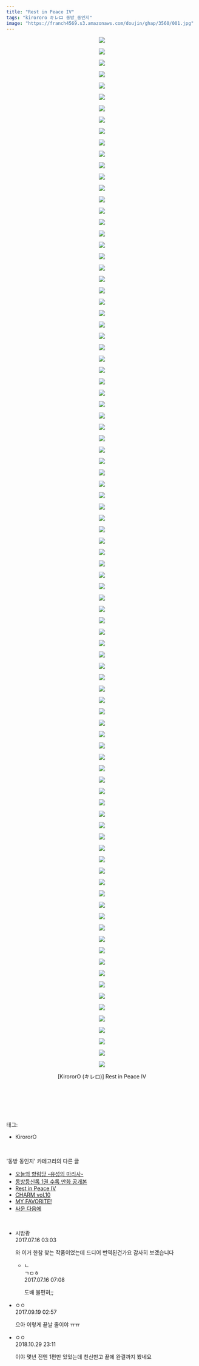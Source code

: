 ```yaml
---
title: "Rest in Peace IV"
tags: "kirororo キレロ 동방_동인지"
image: "https://franch4569.s3.amazonaws.com/doujin/ghap/3560/001.jpg"
---
```

<div class="article">
<p style="text-align: center; clear: none; float: none;"><img src="{{ site.imgserver2 }}/ghap/3560/001.jpg"/></p>
<p style="text-align: center; clear: none; float: none;"><img src="{{ site.imgserver2 }}/ghap/3560/002.jpg"/></p>
<p style="text-align: center; clear: none; float: none;"><img src="{{ site.imgserver2 }}/ghap/3560/003.jpg"/></p>
<p style="text-align: center; clear: none; float: none;"><img src="{{ site.imgserver2 }}/ghap/3560/004.jpg"/></p>
<p style="text-align: center; clear: none; float: none;"><img src="{{ site.imgserver2 }}/ghap/3560/005.jpg"/></p>
<p style="text-align: center; clear: none; float: none;"><img src="{{ site.imgserver2 }}/ghap/3560/006.jpg"/></p>
<p style="text-align: center; clear: none; float: none;"><img src="{{ site.imgserver2 }}/ghap/3560/007.jpg"/></p>
<p style="text-align: center; clear: none; float: none;"><img src="{{ site.imgserver2 }}/ghap/3560/008.jpg"/></p>
<p style="text-align: center; clear: none; float: none;"><img src="{{ site.imgserver2 }}/ghap/3560/009.jpg"/></p>
<p style="text-align: center; clear: none; float: none;"><img src="{{ site.imgserver2 }}/ghap/3560/010.jpg"/></p>
<p style="text-align: center; clear: none; float: none;"><img src="{{ site.imgserver2 }}/ghap/3560/011.jpg"/></p>
<p style="text-align: center; clear: none; float: none;"><img src="{{ site.imgserver2 }}/ghap/3560/012.jpg"/></p>
<p style="text-align: center; clear: none; float: none;"><img src="{{ site.imgserver2 }}/ghap/3560/013.jpg"/></p>
<p style="text-align: center; clear: none; float: none;"><img src="{{ site.imgserver2 }}/ghap/3560/014.jpg"/></p>
<p style="text-align: center; clear: none; float: none;"><img src="{{ site.imgserver2 }}/ghap/3560/015.jpg"/></p>
<p style="text-align: center; clear: none; float: none;"><img src="{{ site.imgserver2 }}/ghap/3560/016.jpg"/></p>
<p style="text-align: center; clear: none; float: none;"><img src="{{ site.imgserver2 }}/ghap/3560/017.jpg"/></p>
<p style="text-align: center; clear: none; float: none;"><img src="{{ site.imgserver2 }}/ghap/3560/018.jpg"/></p>
<p style="text-align: center; clear: none; float: none;"><img src="{{ site.imgserver2 }}/ghap/3560/019.jpg"/></p>
<p style="text-align: center; clear: none; float: none;"><img src="{{ site.imgserver2 }}/ghap/3560/020.jpg"/></p>
<p style="text-align: center; clear: none; float: none;"><img src="{{ site.imgserver2 }}/ghap/3560/021.jpg"/></p>
<p style="text-align: center; clear: none; float: none;"><img src="{{ site.imgserver2 }}/ghap/3560/022.jpg"/></p>
<p style="text-align: center; clear: none; float: none;"><img src="{{ site.imgserver2 }}/ghap/3560/023.jpg"/></p>
<p style="text-align: center; clear: none; float: none;"><img src="{{ site.imgserver2 }}/ghap/3560/024.jpg"/></p>
<p style="text-align: center; clear: none; float: none;"><img src="{{ site.imgserver2 }}/ghap/3560/025.jpg"/></p>
<p style="text-align: center; clear: none; float: none;"><img src="{{ site.imgserver2 }}/ghap/3560/026.jpg"/></p>
<p style="text-align: center; clear: none; float: none;"><img src="{{ site.imgserver2 }}/ghap/3560/027.jpg"/></p>
<p style="text-align: center; clear: none; float: none;"><img src="{{ site.imgserver2 }}/ghap/3560/028.jpg"/></p>
<p style="text-align: center; clear: none; float: none;"><img src="{{ site.imgserver2 }}/ghap/3560/029.jpg"/></p>
<p style="text-align: center; clear: none; float: none;"><img src="{{ site.imgserver2 }}/ghap/3560/030.jpg"/></p>
<p style="text-align: center; clear: none; float: none;"><img src="{{ site.imgserver2 }}/ghap/3560/031.jpg"/></p>
<p style="text-align: center; clear: none; float: none;"><img src="{{ site.imgserver2 }}/ghap/3560/032.jpg"/></p>
<p style="text-align: center; clear: none; float: none;"><img src="{{ site.imgserver2 }}/ghap/3560/033.jpg"/></p>
<p style="text-align: center; clear: none; float: none;"><img src="{{ site.imgserver2 }}/ghap/3560/034.jpg"/></p>
<p style="text-align: center; clear: none; float: none;"><img src="{{ site.imgserver2 }}/ghap/3560/035.jpg"/></p>
<p style="text-align: center; clear: none; float: none;"><img src="{{ site.imgserver2 }}/ghap/3560/036.jpg"/></p>
<p style="text-align: center; clear: none; float: none;"><img src="{{ site.imgserver2 }}/ghap/3560/037.jpg"/></p>
<p style="text-align: center; clear: none; float: none;"><img src="{{ site.imgserver2 }}/ghap/3560/038.jpg"/></p>
<p style="text-align: center; clear: none; float: none;"><img src="{{ site.imgserver2 }}/ghap/3560/039.jpg"/></p>
<p style="text-align: center; clear: none; float: none;"><img src="{{ site.imgserver2 }}/ghap/3560/040.jpg"/></p>
<p style="text-align: center; clear: none; float: none;"><img src="{{ site.imgserver2 }}/ghap/3560/041.jpg"/></p>
<p style="text-align: center; clear: none; float: none;"><img src="{{ site.imgserver2 }}/ghap/3560/042.jpg"/></p>
<p style="text-align: center; clear: none; float: none;"><img src="{{ site.imgserver2 }}/ghap/3560/043.jpg"/></p>
<p style="text-align: center; clear: none; float: none;"><img src="{{ site.imgserver2 }}/ghap/3560/044.jpg"/></p>
<p style="text-align: center; clear: none; float: none;"><img src="{{ site.imgserver2 }}/ghap/3560/045.jpg"/></p>
<p style="text-align: center; clear: none; float: none;"><img src="{{ site.imgserver2 }}/ghap/3560/046.jpg"/></p>
<p style="text-align: center; clear: none; float: none;"><img src="{{ site.imgserver2 }}/ghap/3560/047.jpg"/></p>
<p style="text-align: center; clear: none; float: none;"><img src="{{ site.imgserver2 }}/ghap/3560/048.jpg"/></p>
<p style="text-align: center; clear: none; float: none;"><img src="{{ site.imgserver2 }}/ghap/3560/049.jpg"/></p>
<p style="text-align: center; clear: none; float: none;"><img src="{{ site.imgserver2 }}/ghap/3560/050.jpg"/></p>
<p style="text-align: center; clear: none; float: none;"><img src="{{ site.imgserver2 }}/ghap/3560/051.jpg"/></p>
<p style="text-align: center; clear: none; float: none;"><img src="{{ site.imgserver2 }}/ghap/3560/052.jpg"/></p>
<p style="text-align: center; clear: none; float: none;"><img src="{{ site.imgserver2 }}/ghap/3560/053.jpg"/></p>
<p style="text-align: center; clear: none; float: none;"><img src="{{ site.imgserver2 }}/ghap/3560/054.jpg"/></p>
<p style="text-align: center; clear: none; float: none;"><img src="{{ site.imgserver2 }}/ghap/3560/055.jpg"/></p>
<p style="text-align: center; clear: none; float: none;"><img src="{{ site.imgserver2 }}/ghap/3560/056.jpg"/></p>
<p style="text-align: center; clear: none; float: none;"><img src="{{ site.imgserver2 }}/ghap/3560/057.jpg"/></p>
<p style="text-align: center; clear: none; float: none;"><img src="{{ site.imgserver2 }}/ghap/3560/058.jpg"/></p>
<p style="text-align: center; clear: none; float: none;"><img src="{{ site.imgserver2 }}/ghap/3560/059.jpg"/></p>
<p style="text-align: center; clear: none; float: none;"><img src="{{ site.imgserver2 }}/ghap/3560/060.jpg"/></p>
<p style="text-align: center; clear: none; float: none;"><img src="{{ site.imgserver2 }}/ghap/3560/061.jpg"/></p>
<p style="text-align: center; clear: none; float: none;"><img src="{{ site.imgserver2 }}/ghap/3560/062.jpg"/></p>
<p style="text-align: center; clear: none; float: none;"><img src="{{ site.imgserver2 }}/ghap/3560/063.jpg"/></p>
<p style="text-align: center; clear: none; float: none;"><img src="{{ site.imgserver2 }}/ghap/3560/064.jpg"/></p>
<p style="text-align: center; clear: none; float: none;"><img src="{{ site.imgserver2 }}/ghap/3560/065.jpg"/></p>
<p style="text-align: center; clear: none; float: none;"><img src="{{ site.imgserver2 }}/ghap/3560/066.jpg"/></p>
<p style="text-align: center; clear: none; float: none;"><img src="{{ site.imgserver2 }}/ghap/3560/067.jpg"/></p>
<p style="text-align: center; clear: none; float: none;"><img src="{{ site.imgserver2 }}/ghap/3560/068.jpg"/></p>
<p style="text-align: center; clear: none; float: none;"><img src="{{ site.imgserver2 }}/ghap/3560/069.jpg"/></p>
<p style="text-align: center; clear: none; float: none;"><img src="{{ site.imgserver2 }}/ghap/3560/070.jpg"/></p>
<p style="text-align: center; clear: none; float: none;"><img src="{{ site.imgserver2 }}/ghap/3560/071.jpg"/></p>
<p style="text-align: center; clear: none; float: none;"><img src="{{ site.imgserver2 }}/ghap/3560/072.jpg"/></p>
<p style="text-align: center; clear: none; float: none;"><img src="{{ site.imgserver2 }}/ghap/3560/073.jpg"/></p>
<p style="text-align: center; clear: none; float: none;"><img src="{{ site.imgserver2 }}/ghap/3560/074.jpg"/></p>
<p style="text-align: center; clear: none; float: none;"><img src="{{ site.imgserver2 }}/ghap/3560/075.jpg"/></p>
<p style="text-align: center; clear: none; float: none;"><img src="{{ site.imgserver2 }}/ghap/3560/076.jpg"/></p>
<p style="text-align: center; clear: none; float: none;"><img src="{{ site.imgserver2 }}/ghap/3560/077.jpg"/></p>
<p style="text-align: center; clear: none; float: none;"><img src="{{ site.imgserver2 }}/ghap/3560/078.jpg"/></p>
<p style="text-align: center; clear: none; float: none;"><img src="{{ site.imgserver2 }}/ghap/3560/079.jpg"/></p>
<p style="text-align: center; clear: none; float: none;"><img src="{{ site.imgserver2 }}/ghap/3560/080.jpg"/></p>
<p style="text-align: center; clear: none; float: none;"><img src="{{ site.imgserver2 }}/ghap/3560/081.jpg"/></p>
<p style="text-align: center; clear: none; float: none;"><img src="{{ site.imgserver2 }}/ghap/3560/082.jpg"/></p>
<p style="text-align: center; clear: none; float: none;"><img src="{{ site.imgserver2 }}/ghap/3560/083.jpg"/></p>
<p style="text-align: center; clear: none; float: none;"><img src="{{ site.imgserver2 }}/ghap/3560/084.jpg"/></p>
<p style="text-align: center; clear: none; float: none;"><img src="{{ site.imgserver2 }}/ghap/3560/085.jpg"/></p>
<p style="text-align: center; clear: none; float: none;"><img src="{{ site.imgserver2 }}/ghap/3560/086.jpg"/></p>
<p style="text-align: center; clear: none; float: none;"><img src="{{ site.imgserver2 }}/ghap/3560/087.jpg"/></p>
<p style="text-align: center; clear: none; float: none;"><img src="{{ site.imgserver2 }}/ghap/3560/088.jpg"/></p>
<p style="text-align: center; clear: none; float: none;"><img src="{{ site.imgserver2 }}/ghap/3560/089.jpg"/></p>
<p style="text-align: center; clear: none; float: none;"><img src="{{ site.imgserver2 }}/ghap/3560/090.jpg"/></p>
<p style="text-align: center; clear: none; float: none;"><img src="{{ site.imgserver2 }}/ghap/3560/091.jpg"/></p>
<p style="text-align: center; clear: none; float: none;">[KirororO (キレロ)] Rest in Peace IV</p>
<p style="text-align: center; clear: none; float: none;"><br/></p>
<p><br/></p>
</div><br/>
<div class="tagTrail">
<p>태그: </p>
<ul>
<li>KirororO</li>
</ul>
</div><br/>
<div class="another">
<p>'동방 동인지' 카테고리의 다른 글</p>
<ul>
<li><a href="/ghap_3584">오늘의 향림당 -유성의 마리사-</a></li>
<li><a href="/ghap_3562">동방등신록 1권 수록 만화 공개본</a></li>
<li><a href="/ghap_3560">Rest in Peace IV</a></li>
<li><a href="/ghap_3555">CHARM vol.10</a></li>
<li><a href="/ghap_3554">MY FAVORITE!</a></li>
<li><a href="/ghap_3528">싸운 다음에</a></li>
</ul>
</div><br/>
<div class="cb_module cb_fluid">
<div class="cb_wrt cb_profile">
<div class="comment">
<ul>
<li class="cb_thumb_off" id="comment15036784">
<div class="cb_comment_area">
<div class="cb_info_area">
<div class="cb_section">
<span class="cb_nick_name">시밤쾅</span>
</div>
<div class="cb_section">
<span class="cb_date">2017.07.16 03:03 </span>
</div>
</div>
<div class="cb_dsc_comment">
<p class="cb_dsc">
											와 이거 한참 찾는 작품이었는데 드디어 번역된건가요 감사히 보겠습니다
										</p>
</div>
<ul>
<li class="cb_thumb_off" id="comment15036828">
<span class="cb_bu_subnode">ㄴ</span>
<div class="cb_comment_area">
<div class="cb_info_area">
<div class="cb_section">
<span class="cb_nick_name">ㄱㅁㅎ</span>
</div>
<div class="cb_section">
<span class="cb_date">2017.07.16 07:08 </span>
</div>
</div>
<div class="cb_dsc_comment">
<p class="cb_dsc">
																도배 불편혀;;
															</p>
</div>
</div>
</li>
</ul>
</div></li>
<li class="cb_thumb_off" id="comment15085773">
<div class="cb_comment_area">
<div class="cb_info_area">
<div class="cb_section">
<span class="cb_nick_name">ㅇㅇ</span>
</div>
<div class="cb_section">
<span class="cb_date">2017.09.19 02:57 </span>
</div>
</div>
<div class="cb_dsc_comment">
<p class="cb_dsc">
											으아 이렇게 끝날 줄이야 ㅠㅠ
										</p>
</div>
</div></li>
<li class="cb_thumb_off" id="comment15364711">
<div class="cb_comment_area">
<div class="cb_info_area">
<div class="cb_section">
<span class="cb_nick_name">ㅇㅇ</span>
</div>
<div class="cb_section">
<span class="cb_date">2018.10.29 23:11 </span>
</div>
</div>
<div class="cb_dsc_comment">
<p class="cb_dsc">
											이야 몇년 전엔 1편만 있었는데 천신만고 끝에 완결까지 봤네요
										</p>
</div>
</div></li>
</ul>
</div>
</div><!-- commentList close -->
</div><br/>
